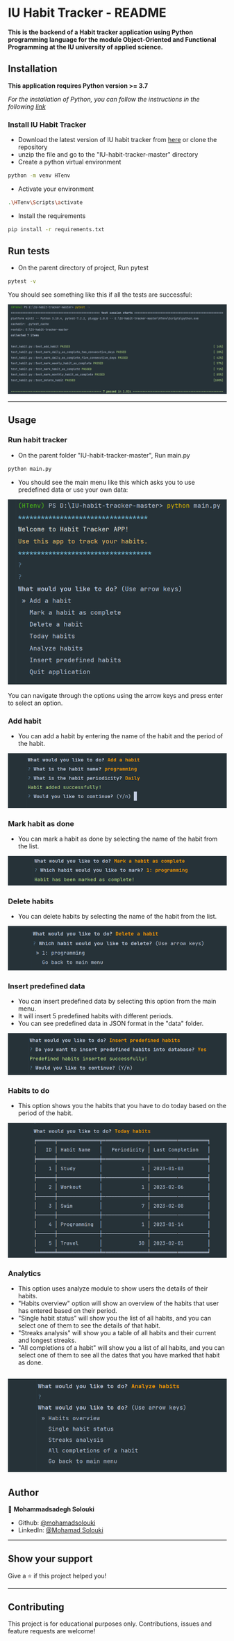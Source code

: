 IU Habit Tracker - README
====================================================================================    
**This is the backend of a Habit tracker application using Python programming language for the module Object-Oriented and 
Functional Programming at the IU university of applied science.**

## Installation
**This application requires Python version >= 3.7**

*For the installation of Python, you can follow the instructions in the following [link](https://www.python.org/downloads/)*


### Install IU Habit Tracker

- Download the latest version of IU habit tracker from 
[here](https://github.com/mohamadsolouki/IU-habit-tracker/archive/refs/heads/main.zip) or clone the repository 
- unzip the file and go to the "IU-habit-tracker-master" directory
- Create a python virtual environment

``` sh
python -m venv HTenv
```

- Activate your environment

``` sh
.\HTenv\Scripts\activate
```

- Install the requirements

``` sh
pip install -r requirements.txt
```

## Run tests

- On the parent directory of project, Run pytest

``` sh
pytest -v
```

You should see something like this if all the tests are successful:

![Tests](docs/test.png)

---
## Usage

### Run habit tracker

- On the parent folder "IU-habit-tracker-master", Run main.py

``` sh
python main.py
```

- You should see the main menu like this which asks you to use predefined data or use your own data:

![Main menu](docs/main_menu.png)

You can navigate through the options using the arrow keys and press enter to select an option.
 
### Add habit
- You can add a habit by entering the name of the habit and the period of the habit.

![Add habit](docs/add_habit.png)

### Mark habit as done
- You can mark a habit as done by selecting the name of the habit from the list.

![Mark habit as done](docs/mark_habit.png)

### Delete habits
- You can delete habits by selecting the name of the habit from the list.

![Delete habits](docs/delete_habit.png)

### Insert predefined data
- You can insert predefined data by selecting this option from the main menu.
- It will insert 5 predefined habits with different periods.
- You can see predefined data in JSON format in the "data" folder.

![Insert predefined data](docs/predefined.png)

### Habits to do
- This option shows you the habits that you have to do today based on the period of the habit.

![Habits to do](docs/todo.png)

### Analytics
- This option uses analyze module to show users the details of their habits.
- "Habits overview" option will show an overview of the habits that user has entered based on their period.
- "Single habit status" will show you the list of all habits, and you can select one of them to see the details of that habit.
- "Streaks analysis" will show you a table of all habits and their current and longest streaks.
- "All completions of a habit" will show you a list of all habits, and you can select one of them to see all the dates that you have marked that habit as done.

![Analytics](docs/analyze.png)
---

## Author

👤 **Mohammadsadegh Solouki**

* Github: [@mohamadsolouki](https://github.com/mohamadsolouki)
* LinkedIn: [@Mohamad Solouki](https://linkedin.com/in/mohamadsolouki)

---
## Show your support

Give a ⭐️ if this project helped you! 

---
## Contributing
This project is for educational purposes only. Contributions, issues and feature requests are welcome!
